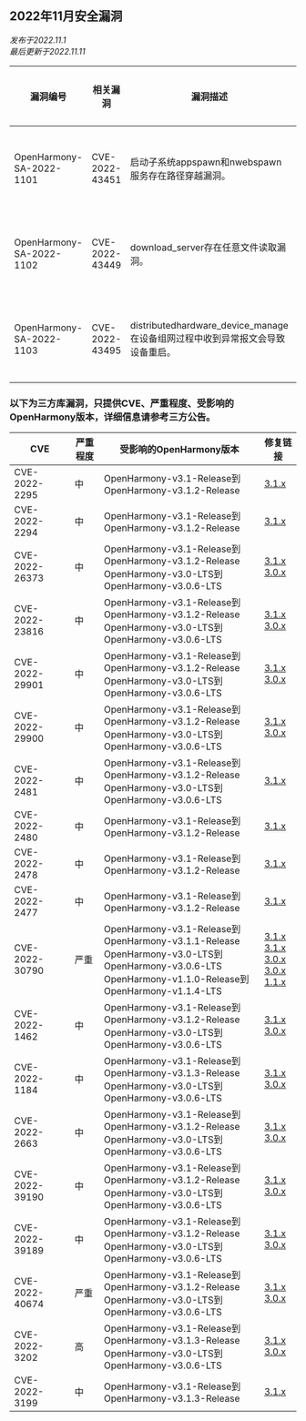 ## 2022年11月安全漏洞
_发布于2022.11.1_<br/>
_最后更新于2022.11.11_

| 漏洞编号 | 相关漏洞 | 漏洞描述 | 漏洞影响 | CVSS3.1基础得分 | 受影响的版本 | 受影响的仓库 | 修复链接 | 参考链接 |
| -------- |-------- | -------- | -------- | ----------- | ----------- | -------- | ------- | ------- |
|OpenHarmony-SA-2022-1101 | CVE-2022-43451 | 启动子系统appspawn和nwebspawn服务存在路径穿越漏洞。 | 攻击者可在本地发起攻击，造成任意路径穿越，可穿越沙箱。如果结合其他漏洞可进一步获取root权限。| 8.4 |OpenHarmony-v3.1-Release到OpenHarmony-v3.1.2-Release|startup_appspawn|[3.1.x](https://gitee.com/openharmony/startup_appspawn/pulls/361) |本项目组上报|
|OpenHarmony-SA-2022-1102 | CVE-2022-43449 | download_server存在任意文件读取漏洞。 | 攻击者可在本地发起攻击，读取文件系统上任意可被download_server访问的文件。| 6.2 |OpenHarmony-v3.1-Release到OpenHarmony-v3.1.2-Release|request_request|[3.1.x](https://gitee.com/openharmony/request_request/pulls/207) |本项目组上报|
|OpenHarmony-SA-2022-1103 | CVE-2022-43495 | distributedhardware_device_manage在设备组网过程中收到异常报文会导致设备重启。 | 攻击者可在局域网发起攻击，在设备组网过程中，发送恶意报文，可造成空指针解引用，设备重启。| 6.5 |OpenHarmony-v3.1-Release到OpenHarmony-v3.1.2-Release|distributedhardware_device_manager|[3.1.x](https://gitee.com/openharmony/distributedhardware_device_manager/pulls/728) |本项目组上报|


### 以下为三方库漏洞，只提供CVE、严重程度、受影响的OpenHarmony版本，详细信息请参考三方公告。
| CVE | 严重程度 | 受影响的OpenHarmony版本 | 修复链接 |
| --- | -------- | ---------------------- | ------- |
| CVE-2022-2295  | 中  | OpenHarmony-v3.1-Release到OpenHarmony-v3.1.2-Release | [3.1.x](https://gitee.com/openharmony/third_party_chromium/pulls/31) |
| CVE-2022-2294  | 中  | OpenHarmony-v3.1-Release到OpenHarmony-v3.1.2-Release | [3.1.x](https://gitee.com/openharmony/third_party_chromium/pulls/31) |
| CVE-2022-26373 | 中  | OpenHarmony-v3.1-Release到OpenHarmony-v3.1.2-Release<br/>OpenHarmony-v3.0-LTS到OpenHarmony-v3.0.6-LTS | [3.1.x](https://gitee.com/openharmony/kernel_linux_5.10/pulls/461)<br/>[3.0.x](https://gitee.com/openharmony/kernel_linux_5.10/pulls/495) |
| CVE-2022-23816 | 中  | OpenHarmony-v3.1-Release到OpenHarmony-v3.1.2-Release<br/>OpenHarmony-v3.0-LTS到OpenHarmony-v3.0.6-LTS | [3.1.x](https://gitee.com/openharmony/kernel_linux_5.10/pulls/457)<br/>[3.0.x](https://gitee.com/openharmony/kernel_linux_5.10/pulls/494) |
| CVE-2022-29901 | 中  | OpenHarmony-v3.1-Release到OpenHarmony-v3.1.2-Release<br/>OpenHarmony-v3.0-LTS到OpenHarmony-v3.0.6-LTS | [3.1.x](https://gitee.com/openharmony/kernel_linux_5.10/pulls/457)<br/>[3.0.x](https://gitee.com/openharmony/kernel_linux_5.10/pulls/494) |
| CVE-2022-29900 | 中  | OpenHarmony-v3.1-Release到OpenHarmony-v3.1.2-Release<br/>OpenHarmony-v3.0-LTS到OpenHarmony-v3.0.6-LTS | [3.1.x](https://gitee.com/openharmony/kernel_linux_5.10/pulls/457)<br/>[3.0.x](https://gitee.com/openharmony/kernel_linux_5.10/pulls/494) |
| CVE-2022-2481  | 中  | OpenHarmony-v3.1-Release到OpenHarmony-v3.1.2-Release<br/>OpenHarmony-v3.0-LTS到OpenHarmony-v3.0.6-LTS | [3.1.x](https://gitee.com/openharmony/third_party_chromium/pulls/31) |
| CVE-2022-2480  | 中  | OpenHarmony-v3.1-Release到OpenHarmony-v3.1.2-Release | [3.1.x](https://gitee.com/openharmony/third_party_chromium/pulls/31) |
| CVE-2022-2478  | 中  | OpenHarmony-v3.1-Release到OpenHarmony-v3.1.2-Release | [3.1.x](https://gitee.com/openharmony/third_party_chromium/pulls/31) |
| CVE-2022-2477  | 中  | OpenHarmony-v3.1-Release到OpenHarmony-v3.1.2-Release | [3.1.x](https://gitee.com/openharmony/third_party_chromium/pulls/31) |
| CVE-2022-30790 | 严重| OpenHarmony-v3.1-Release到OpenHarmony-v3.1.1-Release<br/>OpenHarmony-v3.0-LTS到OpenHarmony-v3.0.6-LTS<br/>OpenHarmony-v1.1.0-Release到OpenHarmony-v1.1.4-LTS | [3.1.x](https://gitee.com/openharmony/third_party_u-boot/pulls/50)<br/>[3.1.x](https://gitee.com/openharmony/device_soc_hisilicon/pulls/247)<br/>[3.0.x](https://gitee.com/openharmony/third_party_u-boot/pulls/49)<br/>[3.0.x](https://gitee.com/openharmony/device_hisilicon_hi3516dv300/pulls/86/files)<br/>[1.1.x](https://gitee.com/openharmony/third_party_u-boot/pulls/48) |
| CVE-2022-1462  | 中  | OpenHarmony-v3.1-Release到OpenHarmony-v3.1.2-Release<br/>OpenHarmony-v3.0-LTS到OpenHarmony-v3.0.6-LTS | [3.1.x](https://gitee.com/openharmony/kernel_linux_5.10/pulls/449)<br/>[3.0.x](https://gitee.com/openharmony/kernel_linux_5.10/pulls/490) |
| CVE-2022-1184  | 中  | OpenHarmony-v3.1-Release到OpenHarmony-v3.1.3-Release<br/>OpenHarmony-v3.0-LTS到OpenHarmony-v3.0.6-LTS | [3.1.x](http://gitee.com/openharmony/kernel_linux_5.10/pulls/474)<br/>[3.0.x](http://gitee.com/openharmony/kernel_linux_5.10/pulls/475) |
| CVE-2022-2663  | 中  | OpenHarmony-v3.1-Release到OpenHarmony-v3.1.2-Release<br/>OpenHarmony-v3.0-LTS到OpenHarmony-v3.0.6-LTS | [3.1.x](https://gitee.com/openharmony/kernel_linux_5.10/pulls/445)<br/>[3.0.x](https://gitee.com/openharmony/kernel_linux_5.10/pulls/489) |
| CVE-2022-39190 | 中  | OpenHarmony-v3.1-Release到OpenHarmony-v3.1.2-Release<br/>OpenHarmony-v3.0-LTS到OpenHarmony-v3.0.6-LTS | [3.1.x](https://gitee.com/openharmony/kernel_linux_5.10/pulls/445)<br/>[3.0.x](https://gitee.com/openharmony/kernel_linux_5.10/pulls/489) |
| CVE-2022-39189 | 中  | OpenHarmony-v3.1-Release到OpenHarmony-v3.1.2-Release<br/>OpenHarmony-v3.0-LTS到OpenHarmony-v3.0.6-LTS | [3.1.x](https://gitee.com/openharmony/kernel_linux_5.10/pulls/445)<br/>[3.0.x](https://gitee.com/openharmony/kernel_linux_5.10/pulls/489) |
| CVE-2022-40674 | 严重| OpenHarmony-v3.1-Release到OpenHarmony-v3.1.2-Release<br/>OpenHarmony-v3.0-LTS到OpenHarmony-v3.0.6-LTS | [3.1.x](https://gitee.com/openharmony/third_party_expat/pulls/20)<br/>[3.0.x](https://gitee.com/openharmony/third_party_expat/pulls/19) |
| CVE-2022-3202  | 高  | OpenHarmony-v3.1-Release到OpenHarmony-v3.1.3-Release<br/>OpenHarmony-v3.0-LTS到OpenHarmony-v3.0.6-LTS | [3.1.x](https://gitee.com/openharmony/kernel_linux_5.10/pulls/463)<br/>[3.0.x](https://gitee.com/openharmony/kernel_linux_5.10/pulls/464) |
| CVE-2022-3199  | 中  | OpenHarmony-v3.1-Release到OpenHarmony-v3.1.3-Release | [3.1.x](https://gitee.com/openharmony/web_webview/pulls/349) |